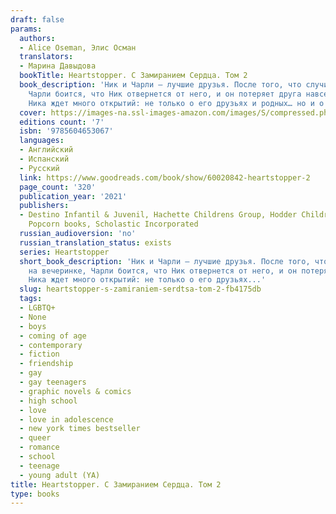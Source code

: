 ```yaml
---
draft: false
params:
  authors:
  - Alice Oseman, Элис Осман
  translators:
  - Марина Давыдова
  bookTitle: Heartstopper. С Замиранием Сердца. Том 2
  book_description: 'Ник и Чарли — лучшие друзья. После того, что случилось на вечеринке,
    Чарли боится, что Ник отвернется от него, и он потеряет друга навсегда.Однако
    Ника ждет много открытий: не только о его друзьях и родных… но и о себе.'
  cover: https://images-na.ssl-images-amazon.com/images/S/compressed.photo.goodreads.com/books/1648591387i/60020842.jpg
  editions count: '7'
  isbn: '9785604653067'
  languages:
  - Английский
  - Испанский
  - Русский
  link: https://www.goodreads.com/book/show/60020842-heartstopper-2
  page_count: '320'
  publication_year: '2021'
  publishers:
  - Destino Infantil & Juvenil, Hachette Childrens Group, Hodder Childrens Books,
    Popcorn books, Scholastic Incorporated
  russian_audioversion: 'no'
  russian_translation_status: exists
  series: Heartstopper
  short_book_description: 'Ник и Чарли — лучшие друзья. После того, что случилось
    на вечеринке, Чарли боится, что Ник отвернется от него, и он потеряет друга навсегда.Однако
    Ника ждет много открытий: не только о его друзьях...'
  slug: heartstopper-s-zamiraniem-serdtsa-tom-2-fb4175db
  tags:
  - LGBTQ+
  - None
  - boys
  - coming of age
  - contemporary
  - fiction
  - friendship
  - gay
  - gay teenagers
  - graphic novels & comics
  - high school
  - love
  - love in adolescence
  - new york times bestseller
  - queer
  - romance
  - school
  - teenage
  - young adult (YA)
title: Heartstopper. С Замиранием Сердца. Том 2
type: books
---
```

